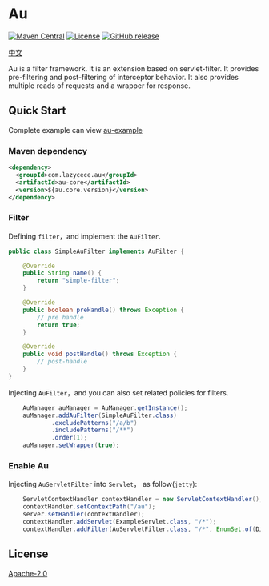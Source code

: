 # Au
[![Maven Central](https://img.shields.io/maven-central/v/com.lazycece.au/au-core)](https://search.maven.org/search?q=au-core)
[![License](https://img.shields.io/badge/license-Apache--2.0-green)](https://www.apache.org/licenses/LICENSE-2.0.html)
[![GitHub release](https://img.shields.io/badge/release-download-orange.svg)](https://github.com/lazycece/au/releases)

[中文](./README_zh_CN.md)

Au is a filter framework. It is an extension based on servlet-filter. It provides pre-filtering and 
post-filtering of interceptor behavior. It also provides multiple reads of requests and a wrapper for response.

## Quick Start

Complete example can view [au-example](https://github.com/lazycece/au/tree/master/au-example)

### Maven dependency

```xml
<dependency>
  <groupId>com.lazycece.au</groupId>
  <artifactId>au-core</artifactId>
  <version>${au.core.version}</version>
</dependency>
```

### Filter

Defining `filter`，and implement the `AuFilter`.

```java
public class SimpleAuFilter implements AuFilter {

    @Override
    public String name() {
        return "simple-filter";
    }

    @Override
    public boolean preHandle() throws Exception {
        // pre handle
        return true;
    }

    @Override
    public void postHandle() throws Exception {
        // post-handle
    }
}
```

Injecting `AuFilter`，and you can also set related policies for filters.

```java
    AuManager auManager = AuManager.getInstance();
    auManager.addAuFilter(SimpleAuFilter.class)
            .excludePatterns("/a/b")
            .includePatterns("/**")
            .order(1);
    auManager.setWrapper(true);
```

### Enable Au

Injecting `AuServletFilter` into `Servlet`， as follow(`jetty`):

```java
    ServletContextHandler contextHandler = new ServletContextHandler();
    contextHandler.setContextPath("/au");
    server.setHandler(contextHandler);
    contextHandler.addServlet(ExampleServlet.class, "/*");
    contextHandler.addFilter(AuServletFilter.class, "/*", EnumSet.of(DispatcherType.REQUEST));
```

## License

[Apache-2.0](https://www.apache.org/licenses/LICENSE-2.0.html)
 